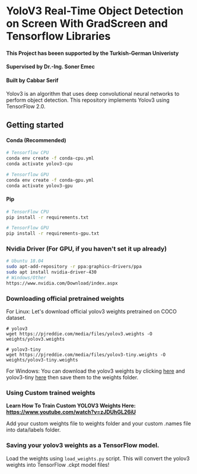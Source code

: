 # YoloV3 Real-Time Object Detection on Screen With GradScreen and Tensorflow Libraries

#### This Project has beeen supported by the Turkish-German Univeristy
#### Supervised by Dr.-Ing. Soner Emec
#### Built by Cabbar Serif

Yolov3 is an algorithm that uses deep convolutional neural networks to perform object detection. This repository implements Yolov3 using TensorFlow 2.0.

## Getting started

#### Conda (Recommended)
```bash
# Tensorflow CPU
conda env create -f conda-cpu.yml
conda activate yolov3-cpu

# Tensorflow GPU
conda env create -f conda-gpu.yml
conda activate yolov3-gpu
```
#### Pip
```bash
# TensorFlow CPU
pip install -r requirements.txt

# TensorFlow GPU
pip install -r requirements-gpu.txt
```
### Nvidia Driver (For GPU, if you haven't set it up already)
```bash
# Ubuntu 18.04
sudo apt-add-repository -r ppa:graphics-drivers/ppa
sudo apt install nvidia-driver-430
# Windows/Other
https://www.nvidia.com/Download/index.aspx
```
### Downloading official pretrained weights
For Linux: Let's download official yolov3 weights pretrained on COCO dataset. 

```
# yolov3
wget https://pjreddie.com/media/files/yolov3.weights -O weights/yolov3.weights

# yolov3-tiny
wget https://pjreddie.com/media/files/yolov3-tiny.weights -O weights/yolov3-tiny.weights
```
For Windows:
You can download the yolov3 weights by clicking [here](https://pjreddie.com/media/files/yolov3.weights) and yolov3-tiny [here](https://pjreddie.com/media/files/yolov3-tiny.weights) then save them to the weights folder.

### Using Custom trained weights
<strong> Learn How To Train Custom YOLOV3 Weights Here: https://www.youtube.com/watch?v=zJDUhGL26iU </strong>

Add your custom weights file to weights folder and your custom .names file into data/labels folder.
  
### Saving your yolov3 weights as a TensorFlow model.
Load the weights using `load_weights.py` script. This will convert the yolov3 weights into TensorFlow .ckpt model files!

```
